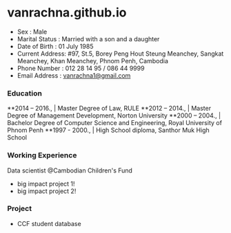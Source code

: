 # vanrachna.github.io
- Sex		: Male
- Marital Status	: Married with a son and a daughter
- Date of Birth	: 01 July 1985
- Current Address: #97, St.5, Borey Peng Hout Steung Meanchey, Sangkat Meanchey, Khan Meanchey, Phnom Penh, Cambodia
- Phone Number 	: 012 28 14 95 / 086 44 9999
- Email Address	: vanrachna1@gmail.com

### Education
**2014 – 2016.,		| Master Degree of Law, RULE
**2012 – 2014.,		| Master Degree of Management Development, Norton University
**2000 – 2004.,		| Bachelor Degree of Computer Science and Engineering, Royal University of Phnom Penh
**1997 - 2000.,		| High School diploma, Santhor Muk High School


### Working Experience
Data scientist @Cambodian Children's Fund
- big impact project 1!
- big impact project 2!

### Project
- CCF student database
